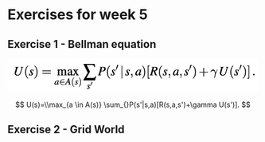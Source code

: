 # Exercises for week 5

## Exercise 1 - Bellman equation

![bellman equation](./bellman_equation.png)

$$
U(s)=\\max_{a \in A(s)} \sum_{}P(s'|s,a)[R(s,a,s')+\gamma U(s')].
$$

## Exercise 2 - Grid World

